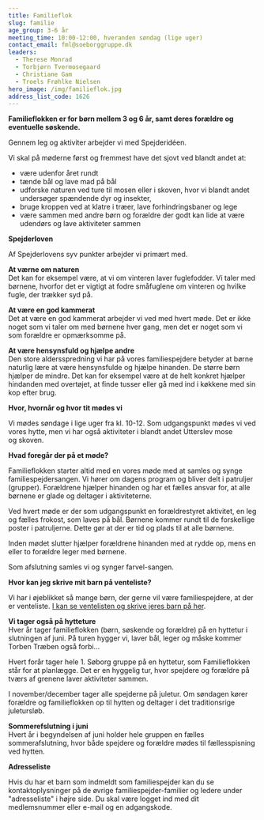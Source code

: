 ```yaml
---
title: Familieflok
slug: familie
age_group: 3-6 år
meeting_time: 10:00-12:00, hveranden søndag (lige uger)
contact_email: fml@soeborggruppe.dk
leaders:
  - Therese Monrad
  - Torbjørn Tvermosegaard
  - Christiane Gam
  - Troels Frøhlke Nielsen
hero_image: /img/familieflok.jpg
address_list_code: 1626
---
```

**Familieflokken er&nbsp;for børn mellem 3 og 6 år, samt deres forældre og eventuelle søskende.**

Gennem leg og aktiviter arbejder vi med Spejderidéen.

Vi skal på møderne først og fremmest have det sjovt ved blandt andet at:

<ul><li>være udenfor året rundt</li><li>tænde bål og lave mad på bål</li><li>udforske naturen ved ture til mosen eller i skoven, hvor vi blandt andet undersøger spændende dyr og insekter,</li><li>bruge kroppen ved at klatre i træer, lave forhindringsbaner og lege</li><li>være sammen med andre børn og forældre der godt kan lide at være udendørs og lave aktiviteter sammen</li></ul>

**Spejderloven**

Af Spejderlovens syv punkter arbejder vi primært med.

<strong>At værne om naturen<br /></strong>Det kan for eksempel være, at vi om vinteren laver fuglefodder. Vi taler med børnene, hvorfor det er vigtigt at fodre småfuglene om vinteren&nbsp;og hvilke fugle, der trækker syd på.

**At være en god kammerat**<br />Det at være en god kammerat arbejder vi ved med hvert møde. Det er ikke noget som vi taler om med børnene hver gang, men det er noget som vi som forældre er opmærksomme på.

<strong>At være hensynsfuld og hjælpe andre<br /></strong>Den store aldersspredning vi har på vores familiespejdere betyder at børne naturlig lære at være hensynsfulde og hjælpe hinanden. De større børn hjælper de mindre. Det kan for eksempel være at de helt konkret hjælper hindanden med overtøjet, at finde tusser eller gå med ind i køkkene med sin kop efter brug.

**Hvor, hvornår og hvor tit&nbsp;mødes vi**

Vi mødes søndage i lige uger fra kl. 10-12. Som udgangspunkt mødes vi ved vores hytte, men vi har også aktiviteter i blandt andet Utterslev mose og&nbsp;skoven.

**Hvad foregår der på et møde?**

Familieflokken starter altid med en vores møde med at samles og synge familiespejdersangen. Vi hører om dagens program&nbsp;og bliver delt i patruljer (grupper). Forældrene hjælper hinanden og har et fælles ansvar for, at alle børnene er glade og deltager i aktiviteterne.

Ved hvert møde er der som udgangspunkt en forældrestyret aktivitet, en leg og fælles frokost, som laves på bål. Børnene kommer rundt til de forskellige poster i patruljerne. Dette gør at der er tid og plads til at alle børnene.

Inden mødet slutter&nbsp;hjælper forældrene hinanden med at rydde op, mens en eller to forældre leger med børnene.

Som afslutning samles vi og synger farvel-sangen.

**Hvor kan jeg skrive mit barn på venteliste?**

Vi har i øjeblikket så mange børn, der gerne vil være familiespejdere, at der er venteliste.&nbsp;[I kan se ventelisten og skrive jeres barn på her](/venteliste).

<strong>Vi tager også på hytteture<br /></strong>Hver år tager familieflokken (børn, søskende og forældre) på en hyttetur i slutningen af juni. På turen hygger vi, laver bål, leger og måske kommer Torben Træben også forbi...

Hvert forår tager hele 1. Søborg gruppe på en hyttetur, som Familieflokken står for at planlægge. Det er en hyggelig tur, hvor spejdere og forældre på tværs af grenene laver aktiviteter sammen.

I november/december&nbsp;tager alle spejderne på juletur. Om&nbsp;søndagen kører forældre og&nbsp;familieflokken op til hytten og deltager i det traditionsrige juletursløb.

<strong>Sommerefslutning i juni<br /></strong>Hvert år i begyndelsen af juni holder hele gruppen en fælles sommerafslutning, hvor både spejdere og forældre mødes til fællesspisning ved hytten.

**Adresseliste**

Hvis du har et barn som indmeldt som familiespejder kan du se kontaktoplysninger på de øvrige familiespejder-familier og ledere&nbsp;under "adresseliste" i højre side.&nbsp;Du&nbsp;skal være logget&nbsp;ind med dit medlemsnummer eller e-mail og en adgangskode.